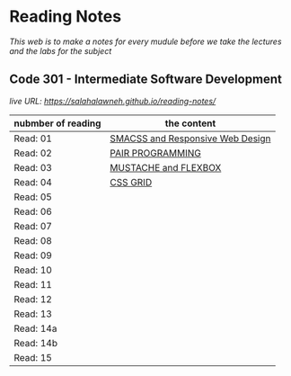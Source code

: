 # Reading Notes
*This web is to make a notes for every mudule before we take the lectures and the labs for the subject*
## Code 301 - Intermediate Software Development
*live URL: https://salahalawneh.github.io/reading-notes/*

nubmber of reading | the content
------------ | -------------
Read: 01 |  [SMACSS and Responsive Web Design](class-01.md)
Read: 02 |  [PAIR PROGRAMMING](class-02.md)
Read: 03 | [MUSTACHE and FLEXBOX](class-03.md)
Read: 04 | [CSS GRID](class-04.md)
Read: 05 | []()
Read: 06 | []()
Read: 07 | []()
Read: 08 | []()
Read: 09 | []()
Read: 10 | []()
Read: 11 | []()
Read: 12 | []()
Read: 13 | []()
Read: 14a | []()
Read: 14b | []()
Read: 15 | []()
